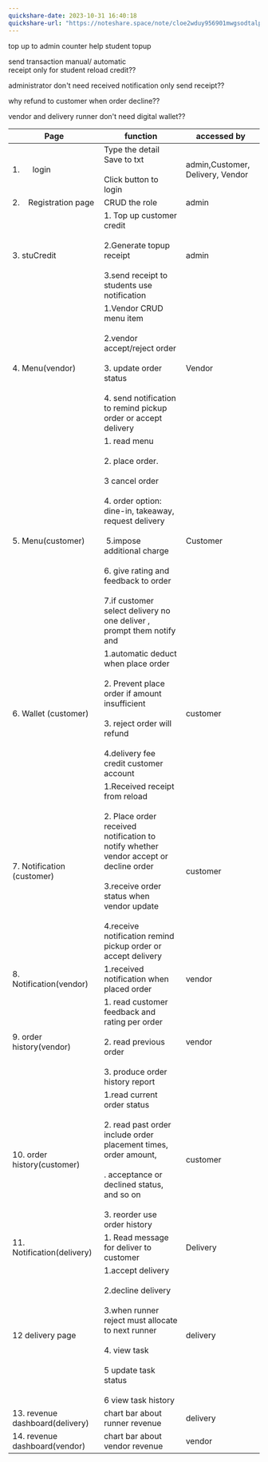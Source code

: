 ```yaml
---
quickshare-date: 2023-10-31 16:40:18
quickshare-url: "https://noteshare.space/note/cloe2wduy956901mwgsodtalp#ds916WRnPKNDgoA2w7uM2cMihpuZXGU5KsRDcrglWHc"
---
```







top up to admin counter help student topup

send transaction manual/ automatic                                                                                    
receipt only for student reload credit??

administrator don't need received notification only send receipt??


why refund to customer when order decline??



vendor and delivery runner don't need digital wallet??




|Page|function|accessed by|
|--|--|--|
|1.      login|Type the detail  <br>Save to txt  <br>  <br>Click button to login|admin,Customer, Delivery, Vendor|
|2.    Registration page|CRUD the role|admin|
|3. stuCredit|1. Top up customer credit  <br>  <br>2.Generate topup receipt  <br>  <br>3.send receipt to students use notification|admin|
|4. Menu(vendor)|1.Vendor CRUD menu item  <br>  <br>2.vendor accept/reject order  <br>  <br>3. update order status  <br>  <br>4. send notification to remind pickup order or accept delivery|Vendor|
|5. Menu(customer)|1. read menu  <br>  <br>2. place order.  <br>  <br>3 cancel order  <br>  <br>4. order option: dine-in, takeaway, request delivery  <br>  <br> 5.impose additional charge  <br>  <br>6. give rating and feedback to order  <br>  <br>7.if customer select delivery no one deliver , prompt them notify and|Customer|
|6. Wallet (customer)|1.automatic deduct when place order  <br>  <br>2. Prevent place order if amount insufficient  <br>  <br>3. reject order will refund  <br>  <br>4.delivery fee credit customer account|customer|
|7. Notification  (customer)|1.Received receipt from reload  <br>  <br>2. Place order received notification to notify whether vendor accept or decline order  <br>  <br>3.receive order status when vendor update  <br>  <br>4.receive notification remind pickup order or accept delivery|customer|
|8. Notification(vendor)|1.received notification when placed order|vendor|
|9. order history(vendor)|1. read customer feedback and rating per order  <br>  <br>2. read previous order  <br>  <br>3. produce order history report|vendor|
|10. order history(customer)|1.read current order status  <br>  <br>2. read past order include order placement times, order amount,  <br>  <br>. acceptance or declined status, and so on  <br>  <br>3. reorder use order history|customer|
|11. Notification(delivery)|1. Read message for deliver to customer|Delivery|
|12 delivery page|1.accept delivery  <br>  <br>2.decline delivery  <br>  <br>3.when runner reject must allocate to next runner  <br>  <br>4. view task  <br>  <br>5 update task status  <br>  <br>6 view task history|delivery|
|13. revenue dashboard(delivery)|chart bar about runner revenue|delivery|
|14. revenue dashboard(vendor)|chart bar about vendor revenue|vendor|